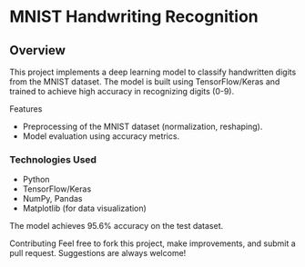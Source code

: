 # MNIST Handwriting Recognition
## Overview
This project implements a deep learning model to classify handwritten digits from the MNIST dataset. The model is built using TensorFlow/Keras and trained to achieve high accuracy in recognizing digits (0-9).

Features
- Preprocessing of the MNIST dataset (normalization, reshaping).
- Model evaluation using accuracy metrics.

### Technologies Used
- Python
- TensorFlow/Keras
- NumPy, Pandas
- Matplotlib (for data visualization)

The model achieves 95.6% accuracy on the test dataset.

Contributing
Feel free to fork this project, make improvements, and submit a pull request. Suggestions are always welcome!

